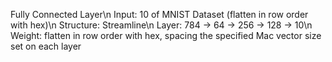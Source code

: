 Fully Connected Layer\n
Input: 10 of MNIST Dataset (flatten in row order with hex)\n
Structure: Streamline\n
Layer: 784 -> 64 -> 256 -> 128 -> 10\n 
Weight: flatten in row order with hex, spacing the specified Mac vector size set on each layer
